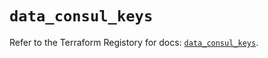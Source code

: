 # `data_consul_keys`

Refer to the Terraform Registory for docs: [`data_consul_keys`](https://registry.terraform.io/providers/hashicorp/consul/2.19.0/docs/data-sources/keys).
